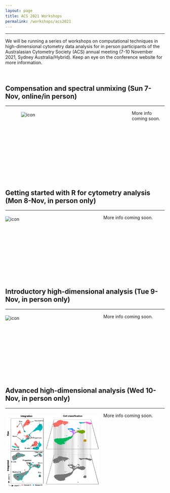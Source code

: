 ```yaml
---
layout: page
title: ACS 2021 Workshops
permalink: /workshops/acs2021
---
```


---


We will be running a series of workshops on computational techniques in high-dimensional cytometry data analysis for in person participants of the Australasian Cytometry Society (ACS) annual meeting (7-10 November 2021, Sydney Australia/Hybrid). Keep an eye on the conference website for more information.

<br />

<h2>Compensation and spectral unmixing (Sun 7-Nov, online/in person)</h2>

---

<div class='row'>
    <div class="image">
        <a href="#">
            <img src="https://upload.wikimedia.org/wikipedia/commons/thumb/1/1b/R_logo.svg/1200px-R_logo.svg.png" alt="icon" width="300" align="left" style="padding-left: 50px; padding-right: 50px; padding-top: 5px; padding-bottom: 10px">
        </a>
    </div>
</div>

More info coming soon.

<br />
<br />
<br />
<br />
<br />
<br />
<br />
<br />
<br />
<br />

<h2>Getting started with R for cytometry analysis (Mon 8-Nov, in person only)</h2>

---

<div class='row'>
    <div class="image">
        <a href="#">
            <img src="https://wiki.centenary.org.au/download/attachments/151793632/image2020-8-20_13-34-47.png?version=1&modificationDate=1597930487724&api=v2" alt="icon" width="300" align="left" style="padding-left: 0px; padding-right: 10px; padding-top: 5px; padding-bottom: 10px">
        </a>
    </div>
</div>

More info coming soon.

<br />
<br />
<br />
<br />
<br />
<br />
<br />
<br />
<br />
<br />

<h2>Introductory high-dimensional analysis (Tue 9-Nov, in person only)</h2>

---

<div class='row'>
    <div class="image">
        <a href="#">
            <img src="https://wiki.centenary.org.au/download/attachments/186841491/image2020-8-20_14-46-9.png?version=1&modificationDate=1613891282510&api=v2" alt="icon" width="300" align="left" style="padding-left: 0px; padding-right: 10px; padding-top: 5px; padding-bottom: 10px">
        </a>
    </div>
</div>

More info coming soon.

<br />
<br />
<br />
<br />
<br />
<br />
<br />
<br />
<br />
<br />

<h2>Advanced high-dimensional analysis (Wed 10-Nov, in person only)</h2>

---

<div class='row'>
    <div class="image">
        <a href="#">
            <img src="https://raw.githubusercontent.com/ImmuneDynamics/ImmuneDynamics.github.io/master/images/Integration.png" alt="icon" width="300" align="left" style="padding-left: 0px; padding-right: 10px; padding-top: 5px; padding-bottom: 10px">
        </a>
    </div>
</div>

More info coming soon.

<br />
<br />
<br />
<br />
<br />
<br />
<br />
<br />
